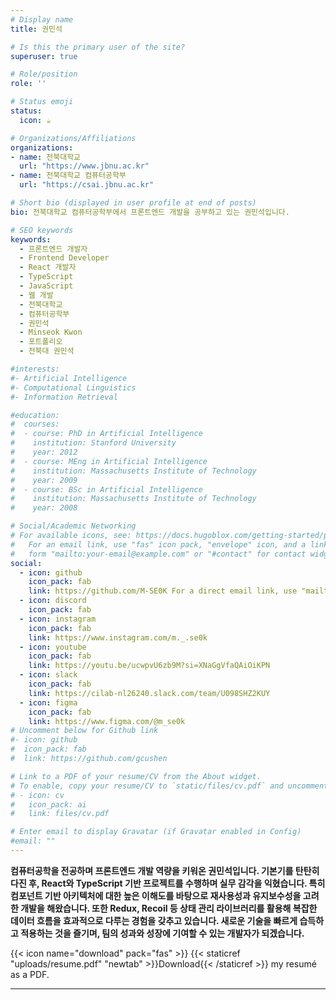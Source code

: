 ```yaml
---
# Display name
title: 권민석

# Is this the primary user of the site?
superuser: true

# Role/position
role: ''

# Status emoji
status:
  icon: ☕️

# Organizations/Affiliations
organizations:
- name: 전북대학교
  url: "https://www.jbnu.ac.kr"
- name: 전북대학교 컴퓨터공학부
  url: "https://csai.jbnu.ac.kr"

# Short bio (displayed in user profile at end of posts)
bio: 전북대학교 컴퓨터공학부에서 프론트엔드 개발을 공부하고 있는 권민석입니다.

# SEO keywords
keywords:
  - 프론트엔드 개발자
  - Frontend Developer
  - React 개발자
  - TypeScript
  - JavaScript
  - 웹 개발
  - 전북대학교
  - 컴퓨터공학부
  - 권민석
  - Minseok Kwon
  - 포트폴리오
  - 전북대 권민석

#interests:
#- Artificial Intelligence
#- Computational Linguistics
#- Information Retrieval

#education:
#  courses:
#  - course: PhD in Artificial Intelligence
#    institution: Stanford University
#    year: 2012
#  - course: MEng in Artificial Intelligence
#    institution: Massachusetts Institute of Technology
#    year: 2009
#  - course: BSc in Artificial Intelligence
#    institution: Massachusetts Institute of Technology
#    year: 2008

# Social/Academic Networking
# For available icons, see: https://docs.hugoblox.com/getting-started/page-builder/#icons
#   For an email link, use "fas" icon pack, "envelope" icon, and a link in the
#   form "mailto:your-email@example.com" or "#contact" for contact widget.
social:
  - icon: github
    icon_pack: fab
    link: https://github.com/M-SE0K For a direct email link, use "mailto:test@example.org".
  - icon: discord
    icon_pack: fab
  - icon: instagram
    icon_pack: fab
    link: https://www.instagram.com/m._.se0k
  - icon: youtube
    icon_pack: fab
    link: https://youtu.be/ucwpvU6zb9M?si=XNaGgVfaQAiOiKPN
  - icon: slack
    icon_pack: fab
    link: https://cilab-nl26240.slack.com/team/U098SHZ2KUY
  - icon: figma
    icon_pack: fab
    link: https://www.figma.com/@m_se0k
# Uncomment below for Github link
#- icon: github
#  icon_pack: fab
#  link: https://github.com/gcushen

# Link to a PDF of your resume/CV from the About widget.
# To enable, copy your resume/CV to `static/files/cv.pdf` and uncomment the lines below.
# - icon: cv
#   icon_pack: ai
#   link: files/cv.pdf

# Enter email to display Gravatar (if Gravatar enabled in Config)
#email: ""
---
```

**컴퓨터공학을 전공하며 프론트엔드 개발 역량을 키워온 권민석입니다. 기본기를 탄탄히 다진 후, React와 TypeScript 기반 프로젝트를 수행하며 실무 감각을 익혔습니다.
특히 컴포넌트 기반 아키텍처에 대한 높은 이해도를 바탕으로 재사용성과 유지보수성을 고려한 개발을 해왔습니다.
또한 Redux, Recoil 등 상태 관리 라이브러리를 활용해 복잡한 데이터 흐름을 효과적으로 다루는 경험을 갖추고 있습니다.
새로운 기술을 빠르게 습득하고 적용하는 것을 즐기며, 팀의 성과와 성장에 기여할 수 있는 개발자가 되겠습니다.**

{{< icon name="download" pack="fas" >}} {{< staticref "uploads/resume.pdf" "newtab" >}}Download{{< /staticref >}} my resumé as a PDF.

---